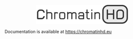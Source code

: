 <p align="center">
  <a href="https://deplanckelab.github.io/ChromatinHD/">
    <img src="https://raw.githubusercontent.com/DeplanckeLab/ChromatinHD/main/docs/source/static/logo.png" width="300" />
  </a>
</p>

Documentation is available at https://chromatinhd.eu
